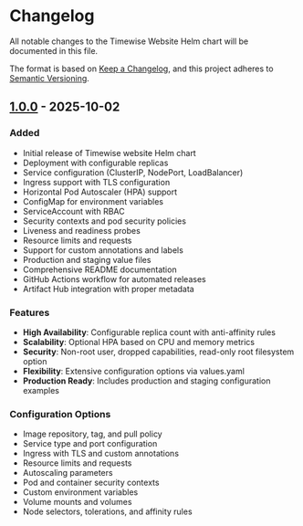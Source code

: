 # Changelog

All notable changes to the Timewise Website Helm chart will be documented in this file.

The format is based on [Keep a Changelog](https://keepachangelog.com/en/1.0.0/),
and this project adheres to [Semantic Versioning](https://semver.org/spec/v2.0.0.html).

## [1.0.0] - 2025-10-02

### Added
- Initial release of Timewise website Helm chart
- Deployment with configurable replicas
- Service configuration (ClusterIP, NodePort, LoadBalancer)
- Ingress support with TLS configuration
- Horizontal Pod Autoscaler (HPA) support
- ConfigMap for environment variables
- ServiceAccount with RBAC
- Security contexts and pod security policies
- Liveness and readiness probes
- Resource limits and requests
- Support for custom annotations and labels
- Production and staging value files
- Comprehensive README documentation
- GitHub Actions workflow for automated releases
- Artifact Hub integration with proper metadata

### Features
- **High Availability**: Configurable replica count with anti-affinity rules
- **Scalability**: Optional HPA based on CPU and memory metrics
- **Security**: Non-root user, dropped capabilities, read-only root filesystem option
- **Flexibility**: Extensive configuration options via values.yaml
- **Production Ready**: Includes production and staging configuration examples

### Configuration Options
- Image repository, tag, and pull policy
- Service type and port configuration
- Ingress with TLS and custom annotations
- Resource limits and requests
- Autoscaling parameters
- Pod and container security contexts
- Custom environment variables
- Volume mounts and volumes
- Node selectors, tolerations, and affinity rules

[1.0.0]: https://github.com/Hanseatic-Tech-Company/timewise-website/releases/tag/helm-chart-v1.0.0

